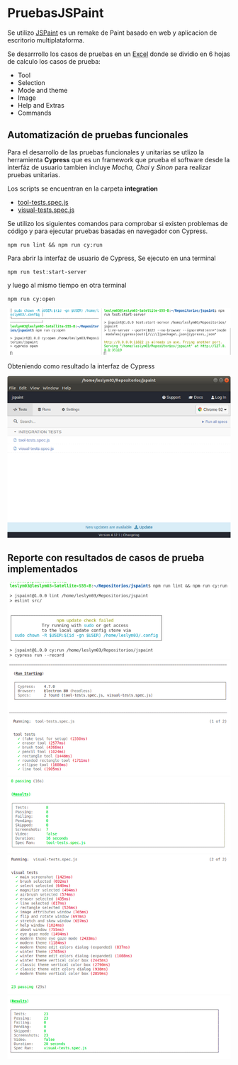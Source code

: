 # PruebasJSPaint

Se utilizo [JSPaint](https://github.com/1j01/jspaint) es un remake de Paint basado en web y aplicacion de escritorio multiplataforma. 

Se desarrrollo los casos de pruebas en un [Excel](https://docs.google.com/spreadsheets/d/1eWlFOBNvzTJae3vXMyRuuX7Wi5z7oQF6J-DPbBsw-vE/edit?usp=sharing) donde se dividio en 6 hojas de calculo los casos de prueba:

- Tool
- Selection
- Mode and theme
- Image
- Help and Extras
- Commands

## Automatización de pruebas funcionales
Para el desarrollo de las pruebas funcionales y unitarias se utlizo la herramienta **Cypress** que es un framework que prueba el software desde la interfáz de usuario tambien incluye *Mocha, Chai* y *Sinon* para realizar pruebas unitarias.

Los scripts se encuentran en la carpeta **integration**

- [tool-tests.spec.js](integration/tool-tests.spec.js)
- [visual-tests.spec.js](integratio/visual-tests.spec.js)


Se utilizo los siguientes comandos para comprobar si existen problemas de código y para ejecutar pruebas basadas en navegador con Cypress.

```
npm run lint && npm run cy:run
```

Para abrir la interfaz de usuario de Cypress, Se ejecuto en una terminal
```
npm run test:start-server
```
y luego al mismo tiempo en otra terminal
```
npm run cy:open
```
![img](img/cy1.png)

Obteniendo como resultado la interfaz de Cypress 

![img](img/cy2.png)


## Reporte con resultados de casos de prueba implementados 

![img](img/consola1.png)
![img](img/consola2.png)
![img](img/consola3.png)
![img](img/consola4.png)
![img](img/consola5.png)
